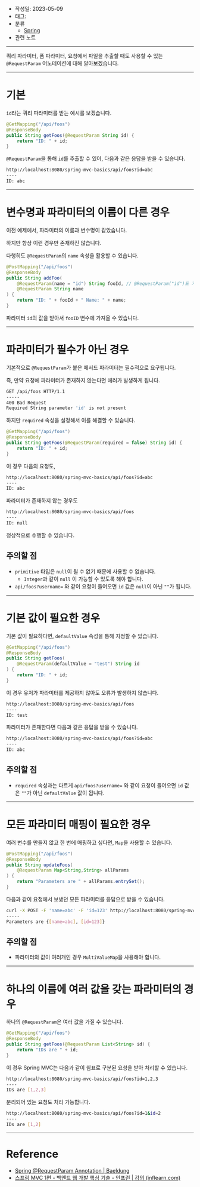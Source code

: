 - 작성일: 2023-05-09
- 태그: 
- 분류
    - [Spring](Spring.md)
- 관련 노트

---

쿼리 파라미터, 폼 파라미터, 요청에서 파일을 추출할 때도 사용할 수 있는 `@RequestParam` 어노테이션에 대해 알아보겠습니다.

---

# 기본

`id`라는 쿼리 파라미터를 받는 예시를 보겠습니다.

```java
@GetMapping("/api/foos")
@ResponseBody
public String getFoos(@RequestParam String id) {
    return "ID: " + id;
}
```

`@RequestParam`을 통해 `id`를 추출할 수 있어, 다음과 같은 응답을 받을 수 있습니다.

```bash
http://localhost:8080/spring-mvc-basics/api/foos?id=abc
----
ID: abc
```

---
# 변수명과 파라미터의 이름이 다른 경우

이전 예제에서, 파라미터의 이름과 변수명이 같았습니다.

하지만 항상 이런 경우만 존재하진 않습니다.

다행히도 `@RequestParam`의 `name` 속성을 활용할 수 있습니다.

```java
@PostMapping("/api/foos")
@ResponseBody
public String addFoo(
    @RequestParam(name = "id") String fooId, // @RequestParam("id")도 가능
    @RequestParam String name
) { 
    return "ID: " + fooId + " Name: " + name;
}
```

파라미터 `id`의 값을 받아서 `fooID` 변수에 가져올 수 있습니다.

---

# 파라미터가 필수가 아닌 경우

기본적으로 `@RequestParam`가 붙은 메서드 파라미터는 필수적으로 요구됩니다.

즉, 만약 요청에 파라미터가 존재하지 않는다면 에러가 발생하게 됩니다.

```bash
GET /api/foos HTTP/1.1
-----
400 Bad Request
Required String parameter 'id' is not present
```

하지만 `required` 속성을 설정해서 이를 해결할 수 있습니다.

```java
@GetMapping("/api/foos")
@ResponseBody
public String getFoos(@RequestParam(required = false) String id) { 
    return "ID: " + id;
}
```

이 경우 다음의 요청도,

```bash
http://localhost:8080/spring-mvc-basics/api/foos?id=abc
----
ID: abc
```

파라미터가 존재하지 않는 경우도

```bash
http://localhost:8080/spring-mvc-basics/api/foos
----
ID: null
```

정상적으로 수행할 수 있습니다.


## 주의할 점

- `primitive` 타입은 `null`이 될 수 없기 때문에 사용할 수 없습니다.
    - `Integer`과 같이 `null` 이 가능할 수 있도록 해야 합니다.
- `api/foos?username=` 와 같이 요청이 들어오면 `id` 값은 `null`이 아닌 `""`가 됩니다.

---

# 기본 값이 필요한 경우

기본 값이 필요하다면, `defaultValue` 속성을 통해 지정할 수 있습니다.

```java
@GetMapping("/api/foos")
@ResponseBody
public String getFoos(
    @RequestParam(defaultValue = "test") String id
) {
    return "ID: " + id;
}
```

이 경우 유저가 파라미터를 제공하지 않아도 오류가 발생하지 않습니다.

```bash
http://localhost:8080/spring-mvc-basics/api/foos
----
ID: test
```

파라미터가 존재한다면 다음과 같은 응답을 받을 수 있습니다.

```bash
http://localhost:8080/spring-mvc-basics/api/foos?id=abc
----
ID: abc
```


## 주의할 점

- `required` 속성과는 다르게 `api/foos?username=` 와 같이 요청이 들어오면 `id`  값은 `""`가 아닌  `defaultValue` 값이 됩니다.

---
# 모든 파라미터 매핑이 필요한 경우

여러 변수를 만들지 않고 한 번에 매핑하고 싶다면, `Map`을 사용할 수 있습니다.

```java
@PostMapping("/api/foos")
@ResponseBody
public String updateFoos(
    @RequestParam Map<String,String> allParams
) {
    return "Parameters are " + allParams.entrySet();
}
```

다음과 같이 요청에서 보냈던 모든 파라미터를 응답으로 받을 수 있습니다.

```bash
curl -X POST -F 'name=abc' -F 'id=123' http://localhost:8080/spring-mvc-basics/api/foos
-----
Parameters are {[name=abc], [id=123]}
```

## 주의할 점

- 파라미터의 값이 여러개인 경우 `MultiValueMap`을 사용해야 합니다.

---

# 하나의 이름에 여러 값을 갖는 파라미터의 경우

하나의 `@RequestParam`은 여러 값을 가질 수 있습니다.

```java
@GetMapping("/api/foos")
@ResponseBody
public String getFoos(@RequestParam List<String> id) {
    return "IDs are " + id;
}
```

이 경우 Spring MVC는 다음과 같이 쉼표로 구분된 요청을 받아 처리할 수 있습니다.

```bash
http://localhost:8080/spring-mvc-basics/api/foos?id=1,2,3
----
IDs are [1,2,3]
```

분리되어 있는 요청도 처리 가능합니다.

```bash
http://localhost:8080/spring-mvc-basics/api/foos?id=1&id=2
----
IDs are [1,2]
```

---

# Reference

- [Spring @RequestParam Annotation | Baeldung](https://www.baeldung.com/spring-request-param)
- [스프링 MVC 1편 - 백엔드 웹 개발 핵심 기술 - 인프런 | 강의 (inflearn.com)](https://www.inflearn.com/course/%EC%8A%A4%ED%94%84%EB%A7%81-mvc-1)